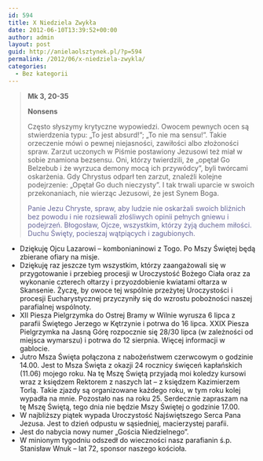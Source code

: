 ```yaml
---
id: 594
title: X Niedziela Zwykła
date: 2012-06-10T13:39:52+00:00
author: admin
layout: post
guid: http://anielaolsztynek.pl/?p=594
permalink: /2012/06/x-niedziela-zwykla/
categories:
  - Bez kategorii
---
```

> **Mk 3, 20-35**
> 
> **Nonsens**
> 
> Często słyszymy krytyczne wypowiedzi. Owocem pewnych ocen są stwierdzenia typu: &#8222;To jest absurd!&#8221;; &#8222;To nie ma sensu!&#8221;. Takie orzeczenie mówi o pewnej niejasności, zawiłości albo złożoności spraw. Zarzut uczonych w Piśmie postawiony Jezusowi też miał w sobie znamiona bezsensu. Oni, którzy twierdzili, że &#8222;opętał Go Belzebub i że wyrzuca demony mocą ich przywódcy&#8221;, byli twórcami oskarżenia. Gdy Chrystus odparł ten zarzut, znaleźli kolejne podejrzenie: &#8222;Opętał Go duch nieczysty&#8221;. I tak trwali uparcie w swoich przekonaniach, nie wierząc Jezusowi, że jest Synem Boga.
> 
> <span style="color: #666699;">Panie Jezu Chryste, spraw, aby ludzie nie oskarżali swoich bliźnich bez powodu i nie rozsiewali złośliwych opinii pełnych gniewu i podejrzeń. Błogosław, Ojcze, wszystkim, którzy żyją duchem miłości. Duchu Święty, pocieszaj wątpiących i zagubionych.</span>

  * Dziękuję Ojcu Lazarowi &#8211; kombonianinowi z Togo. Po Mszy Świętej będą zbierane ofiary na misje.
  * Dziękuję raz jeszcze tym wszystkim, którzy zaangażowali się w przygotowanie i przebieg procesji w Uroczystość Bożego Ciała oraz za wykonanie czterech ołtarzy i przyozdobienie kwiatami ołtarza w Skansenie. Życzę, by owoce tej wspólnie przeżytej Uroczystości i procesji Eucharystycznej przyczyniły się do wzrostu pobożności naszej parafialnej wspólnoty.
  * XII Piesza Pielgrzymka do Ostrej Bramy w Wilnie wyrusza 6 lipca z parafii Świętego Jerzego w Kętrzynie i potrwa do 16 lipca. XXIX Piesza Pielgrzymka na Jasną Górę rozpocznie się 28/30 lipca (w zależności od miejsca wymarszu) i potrwa do 12 sierpnia. Więcej informacji w gablocie.
  * Jutro Msza Święta połączona z nabożeństwem czerwcowym o godzinie 14.00. Jest to Msza Święta z okazji 24 rocznicy święceń kapłańskich (11.06) mojego roku. Na tę Mszę Świętą przyjadą moi koledzy kursowi wraz z księdzem Rektorem z naszych lat &#8211; z księdzem Kazimierzem Torlą. Takie zjazdy są organizowane każdego roku, w tym roku kolej wypadła na mnie. Pozostało nas na roku 25. Serdecznie zapraszam na tę Mszę Świętą, tego dnia nie będzie Mszy Świętej o godzinie 17.00.
  * W najbliższy piątek wypada Uroczystość Najświętszego Serca Pana Jezusa. Jest to dzień odpustu w sąsiedniej, macierzystej parafii.
  * Jest do nabycia nowy numer &#8222;Gościa Niedzielnego&#8221;.
  * W minionym tygodniu odszedł do wieczności nasz parafianin ś.p. Stanisław Wnuk &#8211; lat 72, sponsor naszego kościoła.